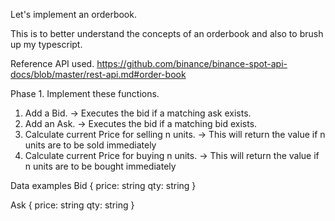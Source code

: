 Let's implement an orderbook.

This is to better understand the concepts of an orderbook and also to brush up my typescript.

Reference API used.
https://github.com/binance/binance-spot-api-docs/blob/master/rest-api.md#order-book

Phase 1.
Implement these functions. 
1. Add a Bid.
-> Executes the bid if a matching ask exists.
2. Add an Ask.
-> Executes the bid if a matching bid exists.
3. Calculate current Price for selling n units.
-> This will return the value if n units are to be sold immediately
4. Calculate current Price for buying n units.
-> This will return the value if n units are to be bought immediately

Data examples
Bid {
  price: string
  qty: string
}

Ask  {
  price: string
  qty: string
}
